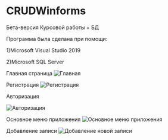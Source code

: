 # CRUDWinforms
Бета-версия Курсовой работы + БД


Программа была сделана при помощи:


1)Microsoft Visual Studio 2019

2)Microsoft SQL Server

Главная страница
![Главная](https://user-images.githubusercontent.com/104216804/227777311-1fa1ad6b-d559-4f61-8791-e4c41308f341.PNG)

Регистрация
![Регистрация](https://user-images.githubusercontent.com/104216804/227777786-5f6db525-596c-4c70-9900-8548ff24b3fd.PNG)


Авторизация

![Авторизация](https://user-images.githubusercontent.com/104216804/227777800-265cdb1b-a538-4825-a631-9e3d508125b3.PNG)

Основное меню приложения
![Основное меню приложения](https://user-images.githubusercontent.com/104216804/227777828-96677ba7-097d-463f-9317-a8f12cc4c99d.PNG)


Добавление записи
![Добавление новой записи](https://user-images.githubusercontent.com/104216804/227777842-7483d5ba-047a-4dd2-9255-a23d45680ebe.PNG)



